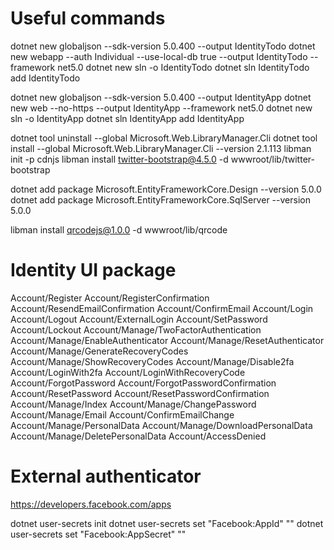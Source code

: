 ﻿# Useful commands

dotnet new globaljson --sdk-version 5.0.400 --output IdentityTodo
dotnet new webapp --auth Individual --use-local-db true --output IdentityTodo --framework net5.0
dotnet new sln -o IdentityTodo
dotnet sln IdentityTodo add IdentityTodo


dotnet new globaljson --sdk-version 5.0.400 --output IdentityApp
dotnet new web --no-https --output IdentityApp --framework net5.0
dotnet new sln -o IdentityApp
dotnet sln IdentityApp add IdentityApp


dotnet tool uninstall --global Microsoft.Web.LibraryManager.Cli
dotnet tool install --global Microsoft.Web.LibraryManager.Cli --version 2.1.113
libman init -p cdnjs
libman install twitter-bootstrap@4.5.0 -d wwwroot/lib/twitter-bootstrap

dotnet add package Microsoft.EntityFrameworkCore.Design --version 5.0.0
dotnet add package Microsoft.EntityFrameworkCore.SqlServer --version 5.0.0

libman install qrcodejs@1.0.0 -d wwwroot/lib/qrcode

# Identity UI package

Account/Register
Account/RegisterConfirmation
Account/ResendEmailConfirmation
Account/ConfirmEmail
Account/Login
Account/Logout
Account/ExternalLogin
Account/SetPassword
Account/Lockout
Account/Manage/TwoFactorAuthentication
Account/Manage/EnableAuthenticator
Account/Manage/ResetAuthenticator
Account/Manage/GenerateRecoveryCodes
Account/Manage/ShowRecoveryCodes
Account/Manage/Disable2fa
Account/LoginWith2fa
Account/LoginWithRecoveryCode
Account/ForgotPassword
Account/ForgotPasswordConfirmation
Account/ResetPassword
Account/ResetPasswordConfirmation
Account/Manage/Index
Account/Manage/ChangePassword
Account/Manage/Email
Account/ConfirmEmailChange
Account/Manage/PersonalData
Account/Manage/DownloadPersonalData
Account/Manage/DeletePersonalData
Account/AccessDenied

# External authenticator

https://developers.facebook.com/apps

dotnet user-secrets init
dotnet user-secrets set "Facebook:AppId" "<app-id>"
dotnet user-secrets set "Facebook:AppSecret" "<app-secret>"